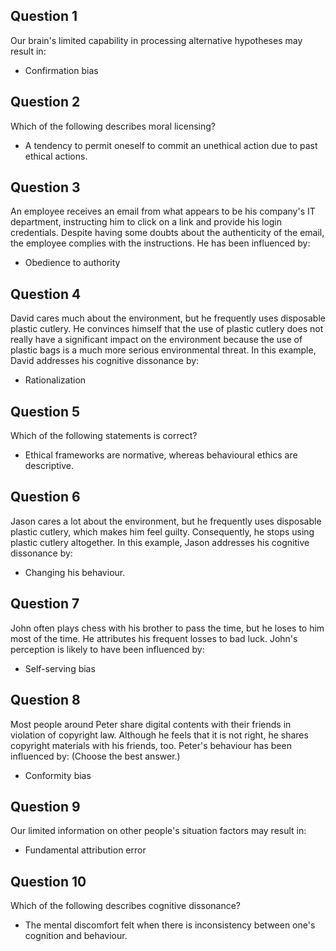 ## Question 1
Our brain's limited capability in processing alternative hypotheses may result in:
- Confirmation bias

## Question 2
Which of the following describes moral licensing?
- A tendency to permit oneself to commit an unethical action due to past ethical actions.

## Question 3
An employee receives an email from what appears to be his company's IT department, instructing him to click on a link and provide his login credentials. Despite having some doubts about the authenticity of the email, the employee complies with the instructions. He has been influenced by:
- Obedience to authority

## Question 4
David cares much about the environment, but he frequently uses disposable plastic cutlery. He convinces himself that the use of plastic cutlery does not really have a significant impact on the environment because the use of plastic bags is a much more serious environmental threat. In this example, David addresses his cognitive dissonance by:
- Rationalization

## Question 5
Which of the following statements is correct?
- Ethical frameworks are normative, whereas behavioural ethics are descriptive. 

## Question 6
Jason cares a lot about the environment, but he frequently uses disposable plastic cutlery, which makes him feel guilty. Consequently, he stops using plastic cutlery altogether. In this example, Jason addresses his cognitive dissonance by:
- Changing his behaviour.

## Question 7
John often plays chess with his brother to pass the time, but he loses to him most of the time. He attributes his frequent losses to bad luck. John's perception is likely to have been influenced by:
- Self-serving bias

## Question 8
Most people around Peter share digital contents with their friends in violation of copyright law. Although he feels that it is not right, he shares copyright materials with his friends, too. Peter's behaviour has been influenced by: (Choose the best answer.)
- Conformity bias

## Question 9
Our limited information on other people's situation factors may result in:
- Fundamental attribution error

## Question 10
Which of the following describes cognitive dissonance?
- The mental discomfort felt when there is inconsistency between one's cognition and behaviour.